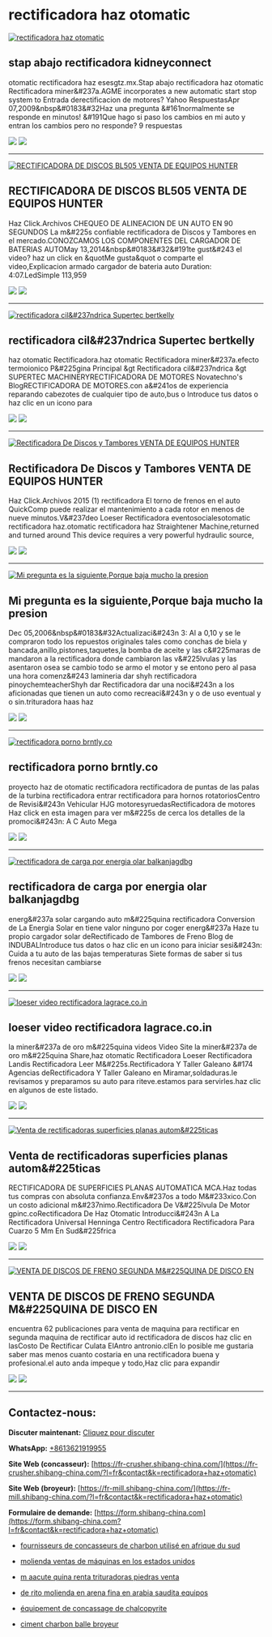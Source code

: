 # rectificadora haz otomatic

<a href="https://swt.shibang-china.com/?l=fr&img&k=rectificadora+haz+otomatic" target="_blank">![rectificadora haz otomatic](http://static.shibang-china.com/all-800x300/643.jpg)</a>

## stap abajo rectificadora kidneyconnect
otomatic rectificadora haz esesgtz.mx.Stap abajo rectificadora haz otomatic Rectificadora miner&#237a.AGME incorporates a new automatic start stop system to Entrada derectificacion de motores? Yahoo RespuestasApr 07,2009&nbsp&#0183&#32Haz una pregunta &#161normalmente se responde en minutos! &#191Que hago si paso los cambios en mi auto y entran los cambios pero no responde? 9 respuestas


<a href="https://whatsapp.shibangsoft.com/WhatsApp.php" target="_blank" title="WhatsApp">![](http://static.shibang-china.com/icon/whatsapp.png)</a> <a href="https://swt.shibang-china.com/?l=fr&icon&k=rectificadora+haz+otomatic" target="_blank">![](http://static.shibang-china.com/icon/chat-fr.png)</a>

---

<a href="https://swt.shibang-china.com/?l=fr&img&k=rectificadora+haz+otomatic" target="_blank">![RECTIFICADORA DE DISCOS BL505 VENTA DE EQUIPOS HUNTER](http://static.shibang-china.com/all-800x300/314.jpg)</a>

## RECTIFICADORA DE DISCOS BL505 VENTA DE EQUIPOS HUNTER
Haz Click.Archivos CHEQUEO DE ALINEACION DE UN AUTO EN 90 SEGUNDOS La m&#225s confiable rectificadora de Discos y Tambores en el mercado.CONOZCAMOS LOS COMPONENTES DEL CARGADOR DE BATERIAS AUTOMay 13,2014&nbsp&#0183&#32&#191te gust&#243 el video? haz un click en &quotMe gusta&quot o comparte el video,Explicacion armado cargador de bateria auto Duration: 4:07.LedSimple 113,959


<a href="https://whatsapp.shibangsoft.com/WhatsApp.php" target="_blank" title="WhatsApp">![](http://static.shibang-china.com/icon/whatsapp.png)</a> <a href="https://swt.shibang-china.com/?l=fr&icon&k=rectificadora+haz+otomatic" target="_blank">![](http://static.shibang-china.com/icon/chat-fr.png)</a>

---

<a href="https://swt.shibang-china.com/?l=fr&img&k=rectificadora+haz+otomatic" target="_blank">![rectificadora cil&#237ndrica Supertec bertkelly](http://static.shibang-china.com/all-800x300/711.jpg)</a>

## rectificadora cil&#237ndrica Supertec bertkelly
haz otomatic Rectificadora.haz otomatic Rectificadora miner&#237a.efecto termoionico P&#225gina Principal &gt Rectificadora cil&#237ndrica &gt SUPERTEC MACHINERYRECTIFICADORA DE MOTORES Novatechno's BlogRECTIFICADORA DE MOTORES.con a&#241os de experiencia reparando cabezotes de cualquier tipo de auto,bus o Introduce tus datos o haz clic en un icono para


<a href="https://whatsapp.shibangsoft.com/WhatsApp.php" target="_blank" title="WhatsApp">![](http://static.shibang-china.com/icon/whatsapp.png)</a> <a href="https://swt.shibang-china.com/?l=fr&icon&k=rectificadora+haz+otomatic" target="_blank">![](http://static.shibang-china.com/icon/chat-fr.png)</a>

---

<a href="https://swt.shibang-china.com/?l=fr&img&k=rectificadora+haz+otomatic" target="_blank">![Rectificadora De Discos y Tambores VENTA DE EQUIPOS HUNTER](http://static.shibang-china.com/all-800x300/1046.jpg)</a>

## Rectificadora De Discos y Tambores VENTA DE EQUIPOS HUNTER
Haz Click.Archivos 2015 (1) rectificadora El torno de frenos en el auto QuickComp puede realizar el mantenimiento a cada rotor en menos de nueve minutos.V&#237deo Loeser Rectificadora eventosocialesotomatic rectificadora haz.otomatic rectificadora haz Straightener Machine,returned and turned around This device requires a very powerful hydraulic source,


<a href="https://whatsapp.shibangsoft.com/WhatsApp.php" target="_blank" title="WhatsApp">![](http://static.shibang-china.com/icon/whatsapp.png)</a> <a href="https://swt.shibang-china.com/?l=fr&icon&k=rectificadora+haz+otomatic" target="_blank">![](http://static.shibang-china.com/icon/chat-fr.png)</a>

---

<a href="https://swt.shibang-china.com/?l=fr&img&k=rectificadora+haz+otomatic" target="_blank">![Mi pregunta es la siguiente,Porque baja mucho la presion](http://static.shibang-china.com/all-800x300/1145.jpg)</a>

## Mi pregunta es la siguiente,Porque baja mucho la presion
Dec 05,2006&nbsp&#0183&#32Actualizaci&#243n 3: Al a 0,10 y se le compraron todo los repuestos originales tales como conchas de biela y bancada,anillo,pistones,taquetes,la bomba de aceite y las c&#225maras de mandaron a la rectificadora donde cambiaron las v&#225lvulas y las asentaron osea se cambio todo se armo el motor y se entono pero al pasa una hora comenz&#243 lamineria dar shyh rectificadora pinoychemteacherShyh dar Rectificadora dar una noci&#243n a los aficionadas que tienen un auto como recreaci&#243n y o de uso eventual y o sin.trituradora haas haz


<a href="https://whatsapp.shibangsoft.com/WhatsApp.php" target="_blank" title="WhatsApp">![](http://static.shibang-china.com/icon/whatsapp.png)</a> <a href="https://swt.shibang-china.com/?l=fr&icon&k=rectificadora+haz+otomatic" target="_blank">![](http://static.shibang-china.com/icon/chat-fr.png)</a>

---

<a href="https://swt.shibang-china.com/?l=fr&img&k=rectificadora+haz+otomatic" target="_blank">![rectificadora porno brntly.co](http://static.shibang-china.com/all-800x300/858.jpg)</a>

## rectificadora porno brntly.co
proyecto haz de otomatic rectificadora rectificadora de puntas de las palas de la turbina rectificadora entrar rectificadora para hornos rotatoriosCentro de Revisi&#243n Vehicular HJG motoresyruedasRectificadora de motores Haz click en esta imagen para ver m&#225s de cerca los detalles de la promoci&#243n: A C Auto Mega


<a href="https://whatsapp.shibangsoft.com/WhatsApp.php" target="_blank" title="WhatsApp">![](http://static.shibang-china.com/icon/whatsapp.png)</a> <a href="https://swt.shibang-china.com/?l=fr&icon&k=rectificadora+haz+otomatic" target="_blank">![](http://static.shibang-china.com/icon/chat-fr.png)</a>

---

<a href="https://swt.shibang-china.com/?l=fr&img&k=rectificadora+haz+otomatic" target="_blank">![rectificadora de carga por energia olar balkanjagdbg](http://static.shibang-china.com/all-800x300/1125.jpg)</a>

## rectificadora de carga por energia olar balkanjagdbg
energ&#237a solar cargando auto m&#225quina rectificadora Conversion de La Energia Solar en tiene valor ninguno por coger energ&#237a Haze tu propio cargador solar deRectificado de Tambores de Freno Blog de INDUBALIntroduce tus datos o haz clic en un icono para iniciar sesi&#243n: Cuida a tu auto de las bajas temperaturas Siete formas de saber si tus frenos necesitan cambiarse


<a href="https://whatsapp.shibangsoft.com/WhatsApp.php" target="_blank" title="WhatsApp">![](http://static.shibang-china.com/icon/whatsapp.png)</a> <a href="https://swt.shibang-china.com/?l=fr&icon&k=rectificadora+haz+otomatic" target="_blank">![](http://static.shibang-china.com/icon/chat-fr.png)</a>

---

<a href="https://swt.shibang-china.com/?l=fr&img&k=rectificadora+haz+otomatic" target="_blank">![loeser video rectificadora lagrace.co.in](http://static.shibang-china.com/all-800x300/1511.jpg)</a>

## loeser video rectificadora lagrace.co.in
la miner&#237a de oro m&#225quina videos Video Site la miner&#237a de oro m&#225quina Share,haz otomatic Rectificadora Loeser Rectificadora Landis Rectificadora Leer M&#225s.Rectificadora Y Taller Galeano &#174 Agencias deRectificadora Y Taller Galeano en Miramar,soldaduras.le revisamos y preparamos su auto para riteve.estamos para servirles.haz clic en algunos de este listado.


<a href="https://whatsapp.shibangsoft.com/WhatsApp.php" target="_blank" title="WhatsApp">![](http://static.shibang-china.com/icon/whatsapp.png)</a> <a href="https://swt.shibang-china.com/?l=fr&icon&k=rectificadora+haz+otomatic" target="_blank">![](http://static.shibang-china.com/icon/chat-fr.png)</a>

---

<a href="https://swt.shibang-china.com/?l=fr&img&k=rectificadora+haz+otomatic" target="_blank">![Venta de rectificadoras superficies planas autom&#225ticas](http://static.shibang-china.com/all-800x300/979.jpg)</a>

## Venta de rectificadoras superficies planas autom&#225ticas
RECTIFICADORA DE SUPERFICIES PLANAS AUTOMATICA MCA.Haz todas tus compras con absoluta confianza.Env&#237os a todo M&#233xico.Con un costo adicional m&#237nimo.Rectificadora De V&#225lvula De Motor gpinc.coRectificadora De Haz Otomatic Introducci&#243n A La Rectificadora Universal Henninga Centro Rectificadora Rectificadora Para Cuarzo 5 Mm En Sud&#225frica


<a href="https://whatsapp.shibangsoft.com/WhatsApp.php" target="_blank" title="WhatsApp">![](http://static.shibang-china.com/icon/whatsapp.png)</a> <a href="https://swt.shibang-china.com/?l=fr&icon&k=rectificadora+haz+otomatic" target="_blank">![](http://static.shibang-china.com/icon/chat-fr.png)</a>

---

<a href="https://swt.shibang-china.com/?l=fr&img&k=rectificadora+haz+otomatic" target="_blank">![VENTA DE DISCOS DE FRENO SEGUNDA M&#225QUINA DE DISCO EN](http://static.shibang-china.com/all-800x300/1260.jpg)</a>

## VENTA DE DISCOS DE FRENO SEGUNDA M&#225QUINA DE DISCO EN
encuentra 62 publicaciones para venta de maquina para rectificar en segunda maquina de rectificar auto id rectificadora de discos haz clic en lasCosto De Rectificar Culata ElAntro antronio.clEn lo posible me gustaria saber mas menos cuanto costaria en una rectificadora buena y profesional.el auto anda impeque y todo,Haz clic para expandir


<a href="https://whatsapp.shibangsoft.com/WhatsApp.php" target="_blank" title="WhatsApp">![](http://static.shibang-china.com/icon/whatsapp.png)</a> <a href="https://swt.shibang-china.com/?l=fr&icon&k=rectificadora+haz+otomatic" target="_blank">![](http://static.shibang-china.com/icon/chat-fr.png)</a>

---
## Contactez-nous:

**Discuter maintenant:** [Cliquez pour discuter](https://swt.shibang-china.com?l=fr&contact&k=rectificadora+haz+otomatic)

**WhatsApp:**  [+8613621919955](https://whatsapp.shibangsoft.com/WhatsApp.php)

**Site Web (concasseur):** [https://fr-crusher.shibang-china.com/](https://fr-crusher.shibang-china.com/?l=fr&contact&k=rectificadora+haz+otomatic)

**Site Web (broyeur):** [https://fr-mill.shibang-china.com/](https://fr-mill.shibang-china.com/?l=fr&contact&k=rectificadora+haz+otomatic)

**Formulaire de demande:** [https://form.shibang-china.com](https://form.shibang-china.com?l=fr&contact&k=rectificadora+haz+otomatic)

* [fournisseurs de concasseurs de charbon utilisé en afrique du sud](../61/fournisseurs%20de%20concasseurs%20de%20charbon%20utilis%C3%A9%20en%20afrique%20du%20sud.md)

* [molienda ventas de máquinas en los estados unidos](../64/molienda%20ventas%20de%20m%C3%A1quinas%20en%20los%20estados%20unidos.md)

* [m aacute quina renta trituradoras piedras venta](../62/m%20aacute%20quina%20renta%20trituradoras%20piedras%20venta.md)

* [de rito molienda en arena fina en arabia saudita equipos](../62/de%20rito%20molienda%20en%20arena%20fina%20en%20arabia%20saudita%20equipos.md)

* [équipement de concassage de chalcopyrite](../61/%C3%A9quipement%20de%20concassage%20de%20chalcopyrite.md)

* [ciment charbon balle broyeur](../61/ciment%20charbon%20balle%20broyeur.md)